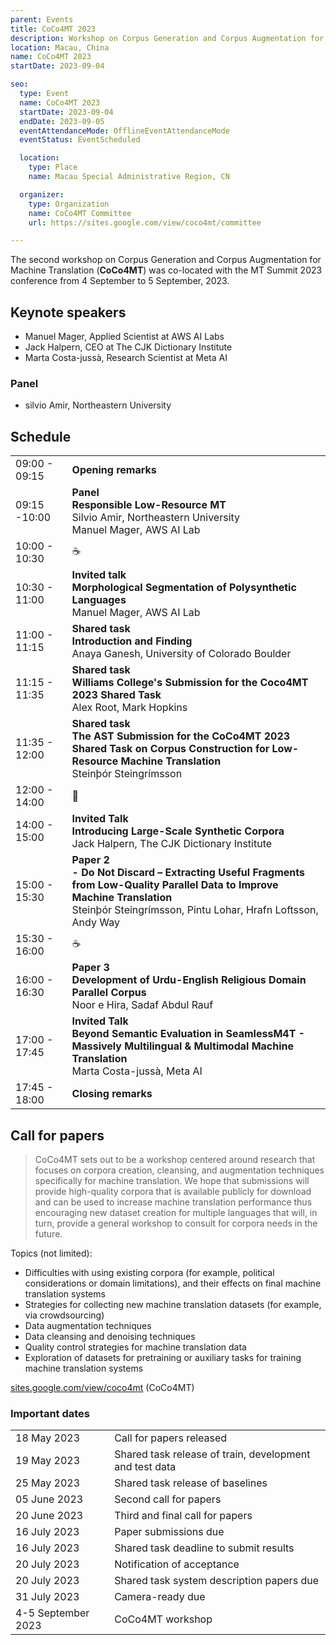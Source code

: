 ```yaml
---
parent: Events
title: CoCo4MT 2023
description: Workshop on Corpus Generation and Corpus Augmentation for Machine Translation
location: Macau, China
name: CoCo4MT 2023
startDate: 2023-09-04

seo:
  type: Event
  name: CoCo4MT 2023
  startDate: 2023-09-04
  endDate: 2023-09-05
  eventAttendanceMode: OfflineEventAttendanceMode
  eventStatus: EventScheduled

  location:
    type: Place
    name: Macau Special Administrative Region, CN

  organizer:
    type: Organization
    name: CoCo4MT Committee
    url: https://sites.google.com/view/coco4mt/committee

---
```


The second workshop on Corpus Generation and Corpus Augmentation for Machine Translation (**CoCo4MT**) was co-located with the MT Summit 2023 conference from 4 September to 5 September, 2023.

## Keynote speakers

- Manuel Mager, Applied Scientist at AWS AI Labs
- Jack Halpern, CEO at The CJK Dictionary Institute
- Marta Costa-jussà, Research Scientist at Meta AI 

### Panel

- silvio Amir, Northeastern University

## Schedule

|     |     |
| --- | --- |
| 09:00 - 09:15 | **Opening remarks** |
| 09:15 -10:00 | **Panel** <br>**Responsible Low-Resource MT** <br>Silvio Amir, Northeastern University <br>Manuel Mager, AWS AI Lab |
| 10:00 - 10:30 | ☕️ |
| 10:30 - 11:00 | **Invited talk** <br>**Morphological Segmentation of Polysynthetic Languages** <br>Manuel Mager, AWS AI Lab |
| 11:00 - 11:15 | **Shared task** <br>**Introduction and Finding** <br>Anaya Ganesh, University of Colorado Boulder |
| 11:15 - 11:35 | **Shared task** <br>**Williams College's Submission for the Coco4MT 2023 Shared Task** <br>Alex Root, Mark Hopkins |
| 11:35 - 12:00 | **Shared task** <br>**The AST Submission for the CoCo4MT 2023 Shared Task on Corpus Construction for Low-Resource Machine Translation** <br>Steinþór Steingrímsson |
| 12:00 - 14:00 | 🍴 |
| 14:00 - 15:00 | **Invited Talk** <br>**Introducing Large-Scale Synthetic Corpora** <br>Jack Halpern, The CJK Dictionary Institute |
| 15:00 - 15:30 | **Paper 2** <br>**- Do Not Discard – Extracting Useful Fragments from Low-Quality Parallel Data to Improve Machine Translation** <br>Steinþór Steingrímsson, Pintu Lohar, Hrafn Loftsson, Andy Way |
| 15:30 - 16:00 | ☕️ |
| 16:00 - 16:30 | **Paper 3** <br>**Development of Urdu-English Religious Domain Parallel Corpus** <br>Noor e Hira, Sadaf Abdul Rauf |
| 17:00 - 17:45 | **Invited Talk** <br>**Beyond Semantic Evaluation in SeamlessM4T - Massively Multilingual & Multimodal Machine Translation** <br>Marta Costa-jussà, Meta AI |
| 17:45 - 18:00 | **Closing remarks** |


## Call for papers

> CoCo4MT sets out to be a  workshop centered around research that focuses on corpora creation, cleansing, and augmentation techniques specifically for machine translation.
> We hope that submissions will provide high-quality corpora that is available publicly for download and can be used to increase machine translation performance thus encouraging new dataset creation for multiple languages that will, in turn, provide a general workshop to consult for corpora needs in the future. 

Topics (not limited):
- Difficulties with using existing corpora (for example, political considerations or domain limitations), and their effects on final machine translation systems
- Strategies for collecting new machine translation datasets (for example, via crowdsourcing)
- Data augmentation techniques
- Data cleansing and denoising techniques
- Quality control strategies for machine translation data
- Exploration of datasets for pretraining or auxiliary tasks for training machine translation systems

[sites.google.com/view/coco4mt](https://sites.google.com/view/coco4mt) (CoCo4MT)

### Important dates

|     |     |
| --- | --- |
| 18 May 2023 | Call for papers released |
| 19 May 2023 | Shared task release of train, development and test data |
| 25 May 2023 | Shared task release of baselines |
| 05 June 2023 | Second call for papers |
| 20 June 2023 | Third and final call for papers |
| 16 July 2023 | Paper submissions due |
| 16 July 2023 | Shared task deadline to submit results |
| 20 July 2023 | Notification of acceptance |
| 20 July 2023 | Shared task system description papers due |
| 31 July 2023 | Camera-ready due |
| 4-5 September 2023 | CoCo4MT workshop |